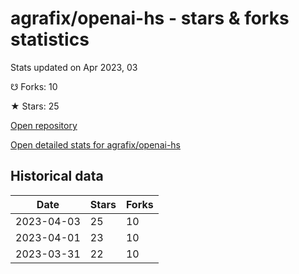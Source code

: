 # agrafix/openai-hs - stars & forks statistics

Stats updated on Apr 2023, 03

☋ Forks: 10

★ Stars: 25

[Open repository](https://github.com/agrafix/openai-hs)

[Open detailed stats for agrafix/openai-hs](https://reviewgithub.com/rep/agrafix/openai-hs)

## Historical data
| Date | Stars | Forks |
|------|-------|-------|
| 2023-04-03 | 25 | 10 | 
| 2023-04-01 | 23 | 10 | 
| 2023-03-31 | 22 | 10 | 

